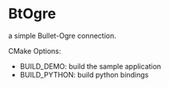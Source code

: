 # BtOgre

a simple Bullet-Ogre connection.

CMake Options:
- BUILD_DEMO: build the sample application
- BUILD_PYTHON: build python bindings
